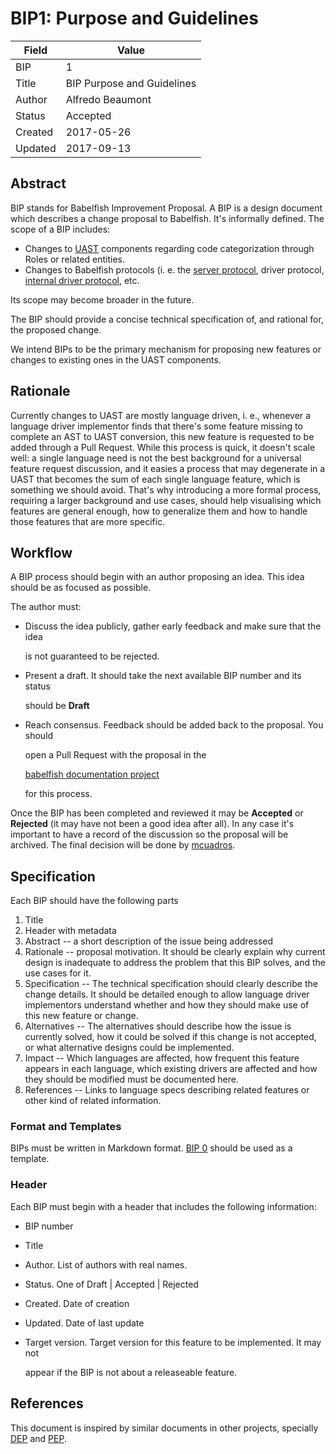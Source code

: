 # BIP1: Purpose and Guidelines

| Field | Value |
| --- | --- |
| BIP | 1 |
| Title | BIP Purpose and Guidelines |
| Author | Alfredo Beaumont |
| Status | Accepted |
| Created | 2017-05-26 |
| Updated | 2017-09-13 |

## Abstract

BIP stands for Babelfish Improvement Proposal. A BIP is a design document which describes a change proposal to Babelfish. It's informally defined. The scope of a BIP includes:

* Changes to [UAST](https://doc.bblf.sh/uast/specification.html) components regarding code categorization through Roles or related entities.
* Changes to Babelfish protocols \(i. e. the [server protocol](https://doc.bblf.sh/user/server-protocol.html), driver protocol, [internal driver protocol](https://doc.bblf.sh/driver/internal-protocol.html), etc.

Its scope may become broader in the future.

The BIP should provide a concise technical specification of, and rational for, the proposed change.

We intend BIPs to be the primary mechanism for proposing new features or changes to existing ones in the UAST components.

## Rationale

Currently changes to UAST are mostly language driven, i. e., whenever a language driver implementor finds that there's some feature missing to complete an AST to UAST conversion, this new feature is requested to be added through a Pull Request. While this process is quick, it doesn't scale well: a single language need is not the best background for a universal feature request discussion, and it easies a process that may degenerate in a UAST that becomes the sum of each single language feature, which is something we should avoid. That's why introducing a more formal process, requiring a larger background and use cases, should help visualising which features are general enough, how to generalize them and how to handle those features that are more specific.

## Workflow

A BIP process should begin with an author proposing an idea. This idea should be as focused as possible.

The author must:

* Discuss the idea publicly, gather early feedback and make sure that the idea

  is not guaranteed to be rejected.

* Present a draft. It should take the next available BIP number and its status

  should be **Draft**

* Reach consensus. Feedback should be added back to the proposal. You should

  open a Pull Request with the proposal in the

  [babelfish documentation project](https://github.com/bblfsh/documentation/)

  for this process.

Once the BIP has been completed and reviewed it may be **Accepted** or **Rejected** \(it may have not been a good idea after all\). In any case it's important to have a record of the discussion so the proposal will be archived. The final decision will be done by [mcuadros](https://github.com/mcuadros).

## Specification

Each BIP should have the following parts

1. Title
2. Header with metadata
3. Abstract -- a short description of the issue being addressed
4. Rationale -- proposal motivation. It should be clearly explain why current design is inadequate to address the problem that this BIP solves, and the use cases for it.
5. Specification -- The technical specification should clearly describe the change details. It should be detailed enough to allow language driver implementors understand whether and how they should make use of this new feature or change.
6. Alternatives -- The alternatives should describe how the issue is currently solved, how it could be solved if this change is not accepted, or what alternative designs could be implemented.
7. Impact -- Which languages are affected, how frequent this feature appears in each language, which existing drivers are affected and how they should be modified must be documented here.
8. References -- Links to language specs describing related features or other kind of related information.

### Format and Templates

BIPs must be written in Markdown format. [BIP 0](bip0-template.md) should be used as a template.

### Header

Each BIP must begin with a header that includes the following information:

* BIP number
* Title
* Author. List of authors with real names.
* Status. One of Draft \| Accepted \| Rejected
* Created. Date of creation
* Updated. Date of last update
* Target version. Target version for this feature to be implemented. It may not

  appear if the BIP is not about a releaseable feature.

## References

This document is inspired by similar documents in other projects, specially [DEP](https://opendylan.org/proposals/) and [PEP](https://www.python.org/dev/peps/).

